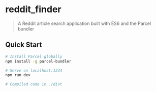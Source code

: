 # reddit_finder

> A Reddit article search application built with ES6 and the Parcel bundler

## Quick Start

```bash
# Install Parcel globally
npm install -g parcel-bundler

# Serve on localhost:1234
npm run dev

# Compiled code in ./dist
```
